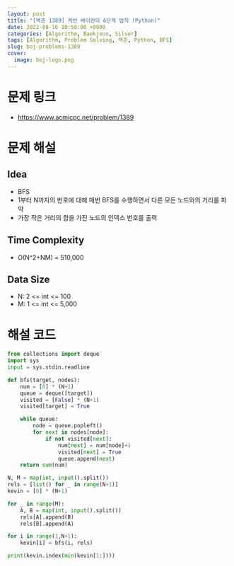 ```yaml
---
layout: post
title: "[백준 1389] 케빈 베이컨의 6단계 법칙 (Python)"
date: 2022-08-16 10:58:00 +0900
categories: [Algorithm, Baekjoon, Silver]
tags: [Algorithm, Problem Solving, 백준, Python, BFS]
slug: boj-problems-1389
cover:
  image: boj-logo.png
---
```


# 문제 링크
- https://www.acmicpc.net/problem/1389

# 문제 해설

## Idea
- BFS
- 1부터 N까지의 번호에 대해 매번 BFS를 수행하면서 다른 모든 노드와의 거리를 파악
- 가장 작은 거리의 합을 가진 노드의 인덱스 번호를 출력

## Time Complexity
- O(N^2+NM) = 510,000

## Data Size
- N: 2 <= int <= 100
- M: 1 <= int <= 5,000

# 해설 코드

```python
from collections import deque
import sys
input = sys.stdin.readline

def bfs(target, nodes):
    num = [0] * (N+1)
    queue = deque([target])
    visited = [False] * (N+1)
    visited[target] = True

    while queue:
        node = queue.popleft()
        for next in nodes[node]:
            if not visited[next]:
                num[next] = num[node]+1
                visited[next] = True
                queue.append(next)
    return sum(num)

N, M = map(int, input().split())
rels = [list() for _ in range(N+1)]
kevin = [0] * (N+1)

for _ in range(M):
    A, B = map(int, input().split())
    rels[A].append(B)
    rels[B].append(A)

for i in range(1,N+1):
    kevin[i] = bfs(i, rels)

print(kevin.index(min(kevin[1:])))
```